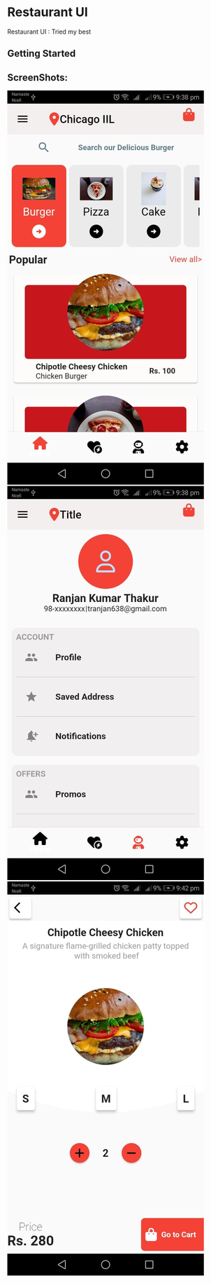 # Restaurant UI

Restaurant UI : Tried my best

## Getting Started

## ScreenShots:

![alt text](assets/images/first.jpg)
![alt text](assets/images/second.jpg)
![alt text](assets/images/third.jpg)
